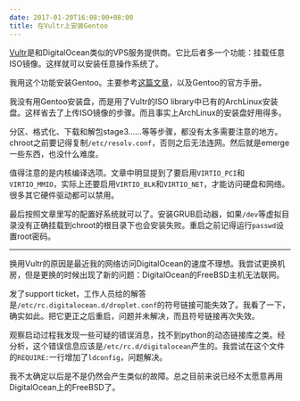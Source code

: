 ```yaml
---
date: 2017-01-20T16:08:00+08:00
title: 在Vultr上安装Gentoo
---
```


[Vultr](http://www.vultr.com/?ref=7089997-3B)是和DigitalOcean类似的VPS服务提供商。它比后者多一个功能：挂载任意ISO镜像。这样就可以安装任意操作系统了。

我用这个功能安装Gentoo。主要参考[这篇文章](https://www.vultr.com/docs/installing-gentoo-linux-on-a-vultr-server)，以及Gentoo的官方手册。

我没有用Gentoo安装盘，而是用了Vultr的ISO library中已有的ArchLinux安装盘。这样省去了上传ISO镜像的步骤。而且事实上ArchLinux的安装盘好用得多。

分区、格式化、下载和解包stage3……等等步骤，都没有太多需要注意的地方。chroot之前要记得复制`/etc/resolv.conf`，否则之后无法连网。然后就是emerge一些东西，也没什么难度。

值得注意的是内核编译选项。文章中明显提到了要启用`VIRTIO_PCI`和`VIRTIO_MMIO`，实际上还要启用`VIRTIO_BLK`和`VIRTIO_NET`，才能访问硬盘和网络。很多其它硬件驱动都可以禁用。

最后按照文章里写的配置好系统就可以了。安装GRUB启动器，如果`/dev`等虚拟目录没有正确挂载到chroot的根目录下也会安装失败。重启之前记得运行`passwd`设置root密码。

<!--more-->
---

换用Vultr的原因是最近我的网络访问DigitalOcean的速度不理想。我尝试更换机房，但是更换的时候出现了新的问题：DigitalOcean的FreeBSD主机无法联网。

发了support ticket，工作人员给的解答是`/etc/rc.digitalocean.d/droplet.conf`的符号链接可能失效了。我看了一下，确实如此。把它更正之后重启，问题并未解决，而且符号链接再次失效。

观察启动过程我发现一些可疑的错误消息，找不到python的动态链接库之类。经分析，这个错误信息应该是`/etc/rc.d/digitalocean`产生的。我尝试在这个文件的`REQUIRE:`一行增加了`ldconfig`，问题解决。

我不太确定以后是不是仍然会产生类似的故障。总之目前来说已经不太愿意再用DigitalOcean上的FreeBSD了。
